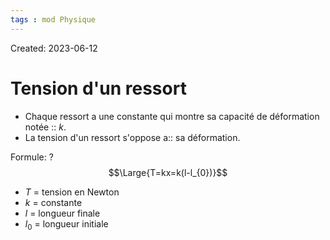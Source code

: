 ```yaml
---
tags : mod Physique
---
```

Created: 2023-06-12

# Tension d'un ressort

 - Chaque ressort a une constante qui montre sa capacité de déformation notée :: $k$.
 - La tension d'un ressort s'oppose a:: sa déformation.


 Formule:
 ?
$$\Large{T=kx=k(l-l_{0})}$$
 - $T$ = tension en Newton
 - $k$ = constante 
- $l$ = longueur finale
- $l_{0}$ = longueur initiale
